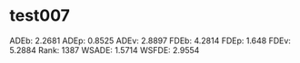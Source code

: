# test007

ADEb: 2.2681
ADEp: 0.8525
ADEv: 2.8897
FDEb: 4.2814
FDEp: 1.648
FDEv: 5.2884
Rank: 1387
WSADE: 1.5714
WSFDE: 2.9554